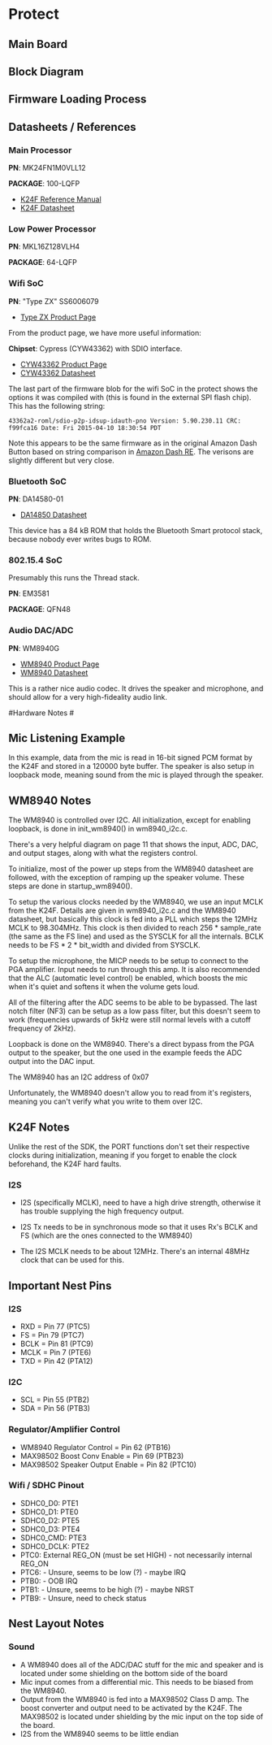 # Protect #


## Main Board ##


## Block Diagram ##

## Firmware Loading Process ##


## Datasheets / References ##



### Main Processor ###

**PN**: MK24FN1M0VLL12

**PACKAGE**: 100-LQFP

- [K24F Reference Manual](https://www.nxp.com/docs/en/reference-manual/K24P144M120SF5RM.pdf)
- [K24F Datasheet](https://www.nxp.com/docs/en/data-sheet/K24P144M120SF5.pdf)

### Low Power Processor ###

**PN**: MKL16Z128VLH4

**PACKAGE**: 64-LQFP

### Wifi SoC ###

**PN**: "Type ZX" SS6006079

- [Type ZX Product Page](https://wireless.murata.com/eng/type-zx.html)

From the product page, we have more useful information:

**Chipset**: Cypress (CYW43362) with SDIO interface.

- [CYW43362 Product Page](http://www.cypress.com/documentation/datasheets/cyw43362-single-chip-ieee-80211-bgn-macbasebandradio-sdio)
- [CYW43362 Datasheet](http://www.cypress.com/file/363721/download)

The last part of the firmware blob for the wifi SoC in the protect shows the options it was compiled with (this is found in the external SPI flash chip). This has the following string:

```43362a2-roml/sdio-p2p-idsup-idauth-pno Version: 5.90.230.11 CRC: f99fca16 Date: Fri 2015-04-10 18:30:54 PDT```

Note this appears to be the same firmware as in the original Amazon Dash Button based on string comparison in [Amazon Dash RE](https://github.com/dekuNukem/Amazon_Dash_Button). The verisons are slightly different but very close.

 
### Bluetooth SoC ###

**PN**: DA14580-01

- [DA14850 Datasheet](https://support.dialog-semiconductor.com/downloads/DA14580_DS_v3.1.pdf)

This device has a 84 kB ROM that holds the Bluetooth Smart protocol stack, because nobody ever writes bugs to ROM.

### 802.15.4 SoC ###

Presumably this runs the Thread stack.

**PN**: EM3581

**PACKAGE**: QFN48

### Audio DAC/ADC ###

**PN**: WM8940G

- [WM8940 Product Page](https://www.cirrus.com/products/wm8940/)
- [WM8940 Datasheet](https://statics.cirrus.com/pubs/proDatasheet/WM8940_v4.3.pdf)

This is a rather nice audio codec. It drives the speaker and microphone, and should allow for a very high-fideality audio link.

#Hardware Notes #

## Mic Listening Example ##

In this example, data from the mic is read in 16-bit signed PCM format by the K24F and stored in a 120000 byte buffer. The speaker is also setup in loopback mode, meaning sound from the mic is played through the speaker.

## WM8940 Notes ##

The WM8940 is controlled over I2C. All initialization, except for enabling loopback, is done in init_wm8940() in wm8940_i2c.c. 

There's a very helpful diagram on page 11 that shows the input, ADC, DAC, and output stages, along with what the registers control.

To initialize, most of the power up steps from the WM8940 datasheet are followed, with the exception of ramping up the speaker volume. These steps are done in startup_wm8940().

To setup the various clocks needed by the WM8940, we use an input MCLK from the K24F. Details are given in wm8940_i2c.c and the WM8940 datasheet, but basically this clock is fed into a PLL which steps the 12MHz MCLK to 98.304MHz.
This clock is then divided to reach 256 * sample_rate (the same as the FS line) and used as the SYSCLK for all the internals. BCLK needs to be FS * 2 * bit_width and divided from SYSCLK.  

To setup the microphone, the MICP needs to be setup to connect to the PGA amplifier. Input needs to run through this amp. It is also recommended that the ALC (automatic level control) be enabled, which boosts the mic when it's quiet and softens it when the volume gets loud.

All of the filtering after the ADC seems to be able to be bypassed. The last notch filter (NF3) can be setup as a low pass filter, but this doesn't seem to work (frequencies upwards of 5kHz were still normal levels with a cutoff frequency of 2kHz).

Loopback is done on the WM8940. There's a direct bypass from the PGA output to the speaker, but the one used in the example feeds the ADC output into the DAC input.

The WM8940 has an I2C address of 0x07

Unfortunately, the WM8940 doesn't allow you to read from it's registers, meaning you can't verify what you write to them over I2C.

## K24F Notes ##
Unlike the rest of the SDK, the PORT functions don't set their respective clocks during initialization, meaning if you forget to enable the clock beforehand, the K24F hard faults.

### I2S ###
* I2S (specifically MCLK), need to have a high drive strength, otherwise it has trouble supplying the high frequency output.

* I2S Tx needs to be in synchronous mode so that it uses Rx's BCLK and FS (which are the ones connected to the WM8940)

* The I2S MCLK needs to be about 12MHz. There's an internal 48MHz clock that can be used for this.

## Important Nest Pins ##

### I2S ###
* RXD = Pin 77 (PTC5)
* FS = Pin 79 (PTC7)
* BCLK = Pin 81 (PTC9)
* MCLK = Pin 7 (PTE6)
* TXD = Pin 42 (PTA12)

### I2C ###
* SCL = Pin 55 (PTB2)
* SDA = Pin 56 (PTB3)

### Regulator/Amplifier Control ###
* WM8940 Regulator Control = Pin 62 (PTB16)
* MAX98502 Boost Conv Enable = Pin 69 (PTB23)
* MAX98502 Speaker Output Enable = Pin 82 (PTC10)

### Wifi / SDHC Pinout ###
* SDHC0_D0: PTE1
* SDHC0_D1: PTE0
* SDHC0_D2: PTE5
* SDHC0_D3: PTE4
* SDHC0_CMD: PTE3
* SDHC0_DCLK: PTE2
* PTC0: External REG_ON (must be set HIGH) - not necessarily internal REG_ON
* PTC6: - Unsure, seems to be low (?) - maybe IRQ
* PTB0: - OOB IRQ
* PTB1: - Unsure, seems to be high (?) - maybe NRST
* PTB9: - Unsure, need to check status


## Nest Layout Notes ##

### Sound ###
* A WM8940 does all of the ADC/DAC stuff for the mic and speaker and is located under some shielding on the bottom side of the board
* Mic input comes from a differential mic. This needs to be biased from the WM8940.
* Output from the WM8940 is fed into a MAX98502 Class D amp. The boost converter and output need to be activated by the K24F. The MAX98502 is located under shielding by the mic input on the top side of the board.
* I2S from the WM8940 seems to be little endian
